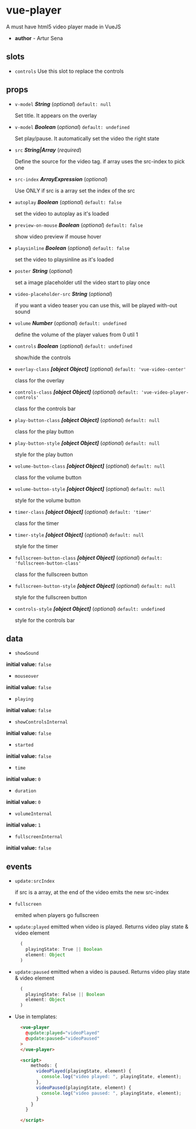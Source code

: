 # vue-player 

A must have html5 video player made in VueJS 

- **author** - Artur  Sena 

## slots 

- `controls` Use this slot to replace the controls 

## props 

- `v-model` ***String*** (*optional*) `default: null` 

  Set title.
  It appears on the overlay 

- `v-model` ***Boolean*** (*optional*) `default: undefined` 

  Set play/pause.
  It automatically set the video the right state 

- `src` ***String|Array*** (*required*) 

  Define the source for the video tag.
  if array uses the src-index to pick one 

- `src-index` ***ArrayExpression*** (*optional*) 

  Use ONLY if src is a array
  set the index of the src 

- `autoplay` ***Boolean*** (*optional*) `default: false` 

  set the video to autoplay as it's loaded 

- `preview-on-mouse` ***Boolean*** (*optional*) `default: false` 

  show video preview if mouse hover 

- `playsinline` ***Boolean*** (*optional*) `default: false` 

  set the video to playsinline as it's loaded 

- `poster` ***String*** (*optional*) 

  set a image placeholder util the video start to play once 

- `video-placeholder-src` ***String*** (*optional*) 

  if you want a video teaser you can use this, will be played with-out sound 

- `volume` ***Number*** (*optional*) `default: undefined` 

  define the volume of the player
  values from 0 util 1 

- `controls` ***Boolean*** (*optional*) `default: undefined` 

  show/hide the controls 

- `overlay-class` ***[object Object]*** (*optional*) `default: 'vue-video-center'` 

  class for the overlay 

- `controls-class` ***[object Object]*** (*optional*) `default: 'vue-video-player-controls'` 

  class for the controls bar 

- `play-button-class` ***[object Object]*** (*optional*) `default: null` 

  class for the play button 

- `play-button-style` ***[object Object]*** (*optional*) `default: null` 

  style for the play button 

- `volume-button-class` ***[object Object]*** (*optional*) `default: null` 

  class for the volume button 

- `volume-button-style` ***[object Object]*** (*optional*) `default: null` 

  style for the volume button 

- `timer-class` ***[object Object]*** (*optional*) `default: 'timer'` 

  class for the timer 

- `timer-style` ***[object Object]*** (*optional*) `default: null` 

  style for the timer 

- `fullscreen-button-class` ***[object Object]*** (*optional*) `default: 'fullscreen-button-class'` 

  class for the fullscreen button 

- `fullscreen-button-style` ***[object Object]*** (*optional*) `default: null` 

  style for the fullscreen button 

- `controls-style` ***[object Object]*** (*optional*) `default: undefined` 

  style for the controls bar 

## data 

- `showSound` 

**initial value:** `false` 

- `mouseover` 

**initial value:** `false` 

- `playing` 

**initial value:** `false` 

- `showControlsInternal` 

**initial value:** `false` 

- `started` 

**initial value:** `false` 

- `time` 

**initial value:** `0` 

- `duration` 

**initial value:** `0` 

- `volumeInternal` 

**initial value:** `1` 

- `fullscreenInternal` 

**initial value:** `false` 

## events 

- `update:srcIndex` 

  if src is a array, at the end of the video emits the new src-index 

- `fullscreen` 

  emited when players go fullscreen 

- `update:played`
  emitted when video is played.  Returns video play state & video element
  ``` typescript
    (
      playingState: True || Boolean
      element: Object
    )
  ```

- `update:paused`
  emitted when a video is paused.  Returns video play state & video element
  ``` typescript
    (
      playingState: False || Boolean
      element: Object
    )
  ```

- Use in templates:
  ``` html
    <vue-player
      @update:played="videoPlayed"
      @update:paused="videoPaused"
    >
    </vue-player>

    <script>
        methods: {
          videoPlayed(playingState, element) {
            console.log("video played: ", playingState, element);
          },
          videoPaused(playingState, element) {
            console.log("video paused: ", playingState, element);
          }
        }
      }

    </script>
  ```

